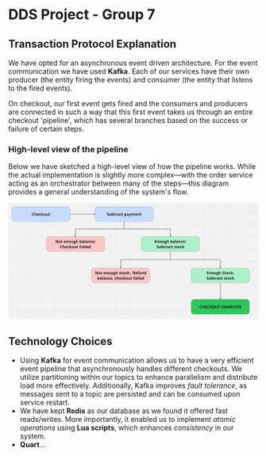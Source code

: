 # DDS Project - Group 7

## Transaction Protocol Explanation
We have opted for an asynchronous event driven architecture. 
For the event communication we have used **Kafka**. Each of our services have their 
own producer (the entity firing the events) and consumer (the entity that listens 
to the fired events).   

On checkout, our first event gets fired and the consumers and producers are connected 
in such a way that this first event takes us through an entire checkout 'pipeline',
which has several branches based on the success or failure of certain steps.

### High-level view of the pipeline
Below we have sketched a high-level view of how the pipeline works. While the actual implementation 
is slightly more complex—with the order service acting as an orchestrator between many of the 
steps—this diagram provides a general understanding of the system's flow.

<img src="checkout-highlevel.png" alt="img.png" width="1000"/>

[//]: # (![img.png]&#40;checkout-highlevel.png&#41;)

## Technology Choices
- Using **Kafka** for event communication allows us to have a very efficient event pipeline
that asynchronously handles different checkouts. We utilize partitioning within our topics to 
enhance parallelism and distribute load more effectively. Additionally, Kafka improves _fault tolerance_,
as messages sent to a topic are persisted and can be consumed upon service restart.
- We have kept **Redis** as our database as we found it offered fast reads/writes. More importantly, it
enabled us to implement _atomic operations_ using **Lua scripts**, which enhances _consistency_ in our system.
- **Quart**...

[//]: # (# Web-scale Data Management Project Template)

[//]: # ()
[//]: # (Basic project structure with Python's Flask and Redis. )

[//]: # (**You are free to use any web framework in any language and any database you like for this project.**)

[//]: # ()
[//]: # (### Project structure)

[//]: # ()
[//]: # (* `env`)

[//]: # (    Folder containing the Redis env variables for the docker-compose deployment)

[//]: # (    )
[//]: # (* `helm-config` )

[//]: # (   Helm chart values for Redis and ingress-nginx)

[//]: # (        )
[//]: # (* `k8s`)

[//]: # (    Folder containing the kubernetes deployments, apps and services for the ingress, order, payment and stock services.)

[//]: # (    )
[//]: # (* `order`)

[//]: # (    Folder containing the order application logic and dockerfile. )

[//]: # (    )
[//]: # (* `payment`)

[//]: # (    Folder containing the payment application logic and dockerfile. )

[//]: # ()
[//]: # (* `stock`)

[//]: # (    Folder containing the stock application logic and dockerfile. )

[//]: # ()
[//]: # (* `test`)

[//]: # (    Folder containing some basic correctness tests for the entire system. &#40;Feel free to enhance them&#41;)

[//]: # ()
[//]: # (### Deployment types:)

[//]: # ()
[//]: # (#### docker-compose &#40;local development&#41;)

[//]: # ()
[//]: # (After coding the REST endpoint logic run `docker-compose up --build` in the base folder to test if your logic is correct)

[//]: # (&#40;you can use the provided tests in the `\test` folder and change them as you wish&#41;. )

[//]: # ()
[//]: # (***Requirements:*** You need to have docker and docker-compose installed on your machine. )

[//]: # ()
[//]: # (K8s is also possible, but we do not require it as part of your submission. )

[//]: # ()
[//]: # (#### minikube &#40;local k8s cluster&#41;)

[//]: # ()
[//]: # (This setup is for local k8s testing to see if your k8s config works before deploying to the cloud. )

[//]: # (First deploy your database using helm by running the `deploy-charts-minicube.sh` file &#40;in this example the DB is Redis )

[//]: # (but you can find any database you want in https://artifacthub.io/ and adapt the script&#41;. Then adapt the k8s configuration files in the)

[//]: # (`\k8s` folder to mach your system and then run `kubectl apply -f .` in the k8s folder. )

[//]: # ()
[//]: # (***Requirements:*** You need to have minikube &#40;with ingress enabled&#41; and helm installed on your machine.)

[//]: # ()
[//]: # (#### kubernetes cluster &#40;managed k8s cluster in the cloud&#41;)

[//]: # ()
[//]: # (Similarly to the `minikube` deployment but run the `deploy-charts-cluster.sh` in the helm step to also install an ingress to the cluster. )

[//]: # ()
[//]: # (***Requirements:*** You need to have access to kubectl of a k8s cluster.)
